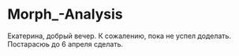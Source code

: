 # Morph_-Analysis

Екатерина, добрый вечер.
К сожалению, пока не успел доделать. Постарасюь до 6 апреля сделать.
